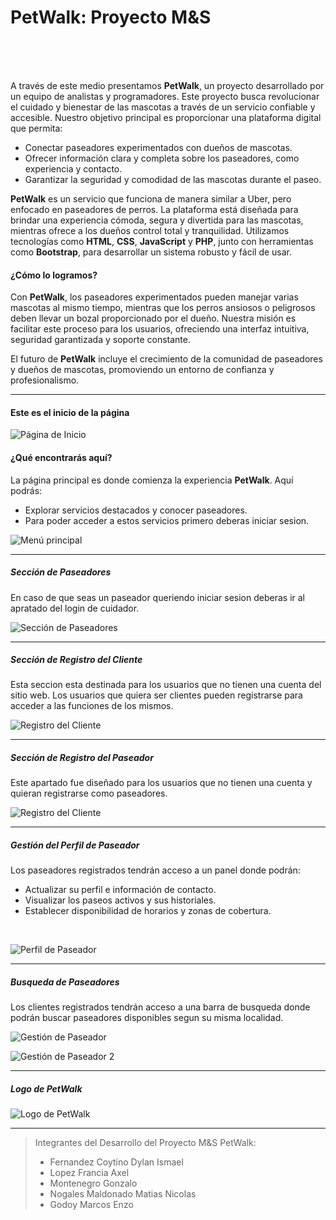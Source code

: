 <h1>PetWalk: Proyecto M&S</h1>
<br>
<br>
<br>

A través de este medio presentamos **PetWalk**, un proyecto desarrollado por un equipo de analistas y programadores. Este proyecto busca revolucionar el cuidado y bienestar de las mascotas a través de un servicio confiable y accesible. Nuestro objetivo principal es proporcionar una plataforma digital que permita:

<ul>
<li>Conectar paseadores experimentados con dueños de mascotas.</li>
<li>Ofrecer información clara y completa sobre los paseadores, como experiencia y contacto.</li>
<li>Garantizar la seguridad y comodidad de las mascotas durante el paseo.</li>
</ul>

**PetWalk** es un servicio que funciona de manera similar a Uber, pero enfocado en paseadores de perros. La plataforma está diseñada para brindar una experiencia cómoda, segura y divertida para las mascotas, mientras ofrece a los dueños control total y tranquilidad. Utilizamos tecnologías como **HTML**, **CSS**, **JavaScript** y **PHP**, junto con herramientas como **Bootstrap**, para desarrollar un sistema robusto y fácil de usar.

<h4>¿Cómo lo logramos?</h4>
Con <strong>PetWalk</strong>, los paseadores experimentados pueden manejar varias mascotas al mismo tiempo, mientras que los perros ansiosos o peligrosos deben llevar un bozal proporcionado por el dueño. Nuestra misión es facilitar este proceso para los usuarios, ofreciendo una interfaz intuitiva, seguridad garantizada y soporte constante. 

El futuro de **PetWalk** incluye el crecimiento de la comunidad de paseadores y dueños de mascotas, promoviendo un entorno de confianza y profesionalismo.

---

<h4>Este es el inicio de la página</h4>

![Página de Inicio](imagenes/inicio.png)

<h4>¿Qué encontrarás aquí?</h4>
La página principal es donde comienza la experiencia <strong>PetWalk</strong>. Aquí podrás:
<ul>
<li>Explorar servicios destacados y conocer paseadores.</li>
<li>Para poder acceder a estos servicios primero deberas iniciar sesion.</li>
</ul>

![Menú principal](imagenes/login.png)

---

<h5>Sección de Paseadores</h5>  
En caso de que seas un paseador queriendo iniciar sesion deberas ir al apratado del login de cuidador.
<br>

![Sección de Paseadores](imagenes/login_paseador.png)

---

<h5>Sección de Registro del Cliente</h5>  
Esta seccion esta destinada para los usuarios que no tienen una cuenta del sitio web. Los usuarios que quiera ser clientes pueden registrarse para acceder a las funciones de los mismos. 
<br>


![Registro del Cliente](imagenes/registro_cliente.png)

---

<h5>Sección de Registro del Paseador</h5>  
Este apartado fue diseñado para los usuarios que no tienen una cuenta y quieran registrarse como paseadores.
<br>


![Registro del Cliente](imagenes/registro_paseador.png)

---

<h5>Gestión del Perfil de Paseador</h5>  
Los paseadores registrados tendrán acceso a un panel donde podrán:
<br>
<ul>
<li>Actualizar su perfil e información de contacto.</li>
<li>Visualizar los paseos activos y sus historiales.</li>
<li>Establecer disponibilidad de horarios y zonas de cobertura.</li>
</ul>
<br>  

![Perfil de Paseador](imagenes/modificar_datos.png)

---

<h5>Busqueda de Paseadores</h5>
Los clientes registrados tendrán acceso a una barra de busqueda donde podrán buscar paseadores disponibles segun su misma localidad.
<br>

![Gestión de Paseador](imagenes/busqueda_paseador1.png)

![Gestión de Paseador 2](imagenes/busqueda_paseador2.png)

---

<h5>Logo de PetWalk</h5>

![Logo de PetWalk](imagenes/logo.jpg)

---

> Integrantes del Desarrollo del Proyecto M&S PetWalk:  
> - Fernandez Coytino Dylan Ismael 
> - Lopez Francia Axel 
> - Montenegro Gonzalo
> - Nogales Maldonado Matias Nicolas
> - Godoy Marcos Enzo
